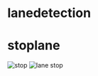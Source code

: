 # lanedetection


# stoplane

![stop](https://user-images.githubusercontent.com/75787789/139259640-f8f8528e-5054-4be1-936d-761baa9b037d.JPG)
![lane stop](https://user-images.githubusercontent.com/75787789/139259647-01b31efa-3dbc-42b2-9853-23df0afd4d99.JPG)
